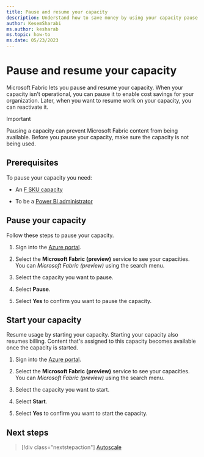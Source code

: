 ```yaml
---
title: Pause and resume your capacity
description: Understand how to save money by using your capacity pause and resume feature.
author: KesemSharabi
ms.author: kesharab
ms.topic: how-to
ms.date: 05/23/2023
---
```


# Pause and resume your capacity

Microsoft Fabric lets you pause and resume your capacity. When your capacity isn't operational, you can pause it to enable cost savings for your organization. Later, when you want to resume work on your capacity, you can reactivate it.

> [!IMPORTANT]
> Pausing a capacity can prevent Microsoft Fabric content from being available. Before you pause your capacity, make sure the capacity is not being used.

## Prerequisites

To pause your capacity you need:

* An [F SKU capacity](licenses-buy.md#azure-skus)

* To be a [Power BI administrator](../admin/admin-overview.md#power-platform-and-power-bi-admin-roles)

## Pause your capacity

Follow these steps to pause your capacity.

1. Sign into the [Azure portal](https://portal.azure.com/).

2. Select the **Microsoft Fabric (preview)** service to see your capacities. You can *Microsoft Fabric (preview)* using the search menu.

3. Select the capacity you want to pause.

4. Select **Pause**.

5. Select **Yes** to confirm you want to pause the capacity.

## Start your capacity

Resume usage by starting your capacity. Starting your capacity also resumes billing. Content that's assigned to this capacity becomes available once the capacity is started.

1. Sign into the [Azure portal](https://portal.azure.com/).

2. Select the **Microsoft Fabric (preview)** service to see your capacities. You can *Microsoft Fabric (preview)* using the search menu.

3. Select the capacity you want to start.

4. Select **Start**.

5. Select **Yes** to confirm you want to start the capacity.

## Next steps

>[!div class="nextstepaction"]
>[Autoscale](autoscale.md)
